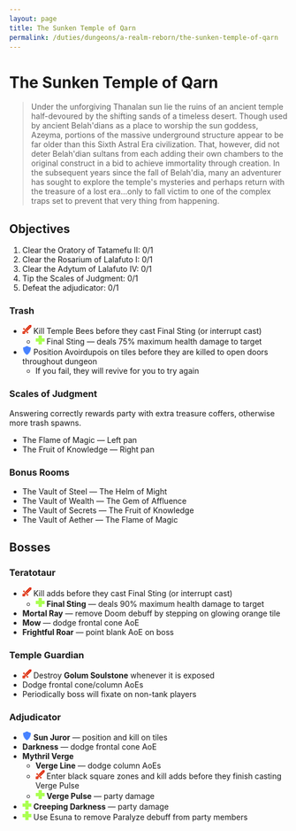 ```yaml
---
layout: page
title: The Sunken Temple of Qarn
permalink: /duties/dungeons/a-realm-reborn/the-sunken-temple-of-qarn
---
```


# The Sunken Temple of Qarn

> Under the unforgiving Thanalan sun lie the ruins of an ancient temple half-devoured by the shifting sands of a timeless desert. Though used by ancient Belah'dians as a place to worship the sun goddess, Azeyma, portions of the massive underground structure appear to be far older than this Sixth Astral Era civilization. That, however, did not deter Belah'dian sultans from each adding their own chambers to the original construct in a bid to achieve immortality through creation. In the subsequent years since the fall of Belah'dia, many an adventurer has sought to explore the temple's mysteries and perhaps return with the treasure of a lost era...only to fall victim to one of the complex traps set to prevent that very thing from happening.

## Objectives

1. Clear the Oratory of Tatamefu II: 0/1
2. Clear the Rosarium of Lalafuto I: 0/1
3. Clear the Adytum of Lalafuto IV: 0/1
4. Tip the Scales of Judgment: 0/1
5. Defeat the adjudicator: 0/1

### Trash

- ![](/assets/icons/role-dps.png) Kill Temple Bees before they cast Final Sting (or interrupt cast)
  - ![](/assets/icons/role-healer.png) Final Sting — deals 75% maximum health damage to target
- ![](/assets/icons/role-tank.png) Position Avoirdupois on tiles before they are killed to open doors throughout dungeon
  - If you fail, they will revive for you to try again

### Scales of Judgment

Answering correctly rewards party with extra treasure coffers, otherwise more trash spawns.

- The Flame of Magic — Left pan
- The Fruit of Knowledge — Right pan

### Bonus Rooms

- The Vault of Steel — The Helm of Might
- The Vault of Wealth — The Gem of Affluence
- The Vault of Secrets — The Fruit of Knowledge
- The Vault of Aether — The Flame of Magic

## Bosses

### Teratotaur

- ![](/assets/icons/role-dps.png) Kill adds before they cast Final Sting (or interrupt cast)
  - ![](/assets/icons/role-healer.png) **Final Sting** — deals 90% maximum health damage to target
- **Mortal Ray** — remove Doom debuff by stepping on glowing orange tile
- **Mow** — dodge frontal cone AoE
- **Frightful Roar** — point blank AoE on boss

### Temple Guardian

- ![](/assets/icons/role-dps.png) Destroy **Golum Soulstone** whenever it is exposed
- Dodge frontal cone/column AoEs
- Periodically boss will fixate on non-tank players

### Adjudicator

- ![](/assets/icons/role-tank.png) **Sun Juror** — position and kill on tiles
- **Darkness** — dodge frontal cone AoE
- **Mythril Verge**
  - **Verge Line** — dodge column AoEs
  - ![](/assets/icons/role-dps.png) Enter black square zones and kill adds before they finish casting Verge Pulse
  - ![](/assets/icons/role-healer.png) **Verge Pulse** — party damage
- ![](/assets/icons/role-healer.png) **Creeping Darkness** — party damage
- ![](/assets/icons/role-healer.png) Use Esuna to remove Paralyze debuff from party members


